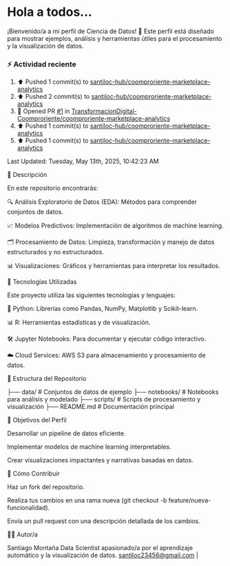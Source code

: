 # Hola a todos...
¡Bienvenido/a a mi perfil de Ciencia de Datos! 🚀 Este perfil está diseñado para mostrar ejemplos, análisis y herramientas útiles para el procesamiento y la visualización de datos.
### ⚡ Actividad reciente

<!--RECENT_ACTIVITY:start-->
1. ⬆️ Pushed 1 commit(s) to [santiloc-hub/coomproriente-marketplace-analytics](https://github.com/santiloc-hub/coomproriente-marketplace-analytics)<br>
2. ⬆️ Pushed 2 commit(s) to [santiloc-hub/coomproriente-marketplace-analytics](https://github.com/santiloc-hub/coomproriente-marketplace-analytics)<br>
3. 💪 Opened PR [#1](https://github.com/TransformacionDigital-Coomproriente/coomproriente-marketplace-analytics/pull/1) in [TransformacionDigital-Coomproriente/coomproriente-marketplace-analytics](https://github.com/TransformacionDigital-Coomproriente/coomproriente-marketplace-analytics)<br>
4. ⬆️ Pushed 1 commit(s) to [santiloc-hub/coomproriente-marketplace-analytics](https://github.com/santiloc-hub/coomproriente-marketplace-analytics)<br>
5. ⬆️ Pushed 1 commit(s) to [santiloc-hub/coomproriente-marketplace-analytics](https://github.com/santiloc-hub/coomproriente-marketplace-analytics)<br>
<!--RECENT_ACTIVITY:end-->
<!--RECENT_ACTIVITY:last_update-->
Last Updated: Tuesday, May 13th, 2025, 10:42:23 AM
<!--RECENT_ACTIVITY:last_update_end-->



📌 Descripción

En este repositorio encontrarás:

🔍 Análisis Exploratorio de Datos (EDA): Métodos para comprender conjuntos de datos.

📈 Modelos Predictivos: Implementación de algoritmos de machine learning.

🗂️ Procesamiento de Datos: Limpieza, transformación y manejo de datos estructurados y no estructurados.

📊 Visualizaciones: Gráficos y herramientas para interpretar los resultados.

🚀 Tecnologías Utilizadas

Este proyecto utiliza las siguientes tecnologías y lenguajes:

🐍 Python: Librerías como Pandas, NumPy, Matplotlib y Scikit-learn.

📊 R: Herramientas estadísticas y de visualización.

🛠️ Jupyter Notebooks: Para documentar y ejecutar código interactivo.

☁️ Cloud Services: AWS S3 para almacenamiento y procesamiento de datos.

📁 Estructura del Repositorio

├── data/                # Conjuntos de datos de ejemplo
├── notebooks/           # Notebooks para análisis y modelado
├── scripts/             # Scripts de procesamiento y visualización
├── README.md            # Documentación principal

🎯 Objetivos del Perfil

Desarrollar un pipeline de datos eficiente.

Implementar modelos de machine learning interpretables.

Crear visualizaciones impactantes y narrativas basadas en datos.

📝 Cómo Contribuir

Haz un fork del repositorio.

Realiza tus cambios en una rama nueva (git checkout -b feature/nueva-funcionalidad).

Envía un pull request con una descripción detallada de los cambios.

👩‍💻 Autor/a

Santiago Montaña Data Scientist apasionado/a por el aprendizaje automático y la visualización de datos.
santiloc23456@gmail.com | 
